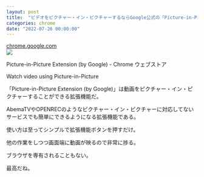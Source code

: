 ```yaml
---
layout: post
title:  "ビデオをピクチャー・イン・ピクチャーするならGoogle公式の「Picture-in-Picture Extension (by Google)」を使おう"
categories: chrome
date: "2022-07-26 00:00:00"
---
```



<div class="card">
  <a href="https://chrome.google.com/webstore/detail/picture-in-picture-extens/hkgfoiooedgoejojocmhlaklaeopbecg/related"></a>
  <div class="card__header">
    <a href="https://chrome.google.com/webstore/detail/picture-in-picture-extens/hkgfoiooedgoejojocmhlaklaeopbecg/related">chrome.google.com</a>
  </div>
  <div class="card__image">
    <img src="https://lh3.googleusercontent.com/cvfpnTKw3B67DtM1ZpJG2PNAIjP6hVMOyYy403X4FMkOuStgG1y4cjCn21vmTnnsip1dTZSVsWBA9IxutGuA3dVDWhg=w128-h128-e365-rj-sc0x00ffffff">
  </div>
  <div class="card__title">
    <p>Picture-in-Picture Extension (by Google) - Chrome ウェブストア</p>
  </div>
  <div class="card__description">
    <p>Watch video using Picture-in-Picture</p>
  </div>
</div>



「Picture-in-Picture Extension (by Google)」は動画をピクチャー・イン・ピクチャーすることができる拡張機能だ。

AbemaTVやOPENRECのようなピクチャー・イン・ピクチャーに対応してないサービスでも簡単にできるようになる拡張機能である。

使い方は至ってシンプルで拡張機能ボタンを押すだけ。

他の作業をしつつ画面端に動画が映るので非常に捗る。

ブラウザを専有されることもない。

最高だね。
